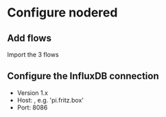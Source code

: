 # Configure nodered

## Add flows
Import the 3 flows

## Configure the InfluxDB connection
- Version 1.x
- Host: <pi-ip-address>, e.g. 'pi.fritz.box'
- Port: 8086